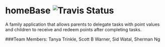 # homeBase ![Travis Status](https://api.travis-ci.org/nyc-pocket-gophers-2015/homeBase.svg)

A family application that allows parents to delegate tasks with point values and children to receive and redeem points after completing tasks.

###Team Members:
Tanya Trinkle,
Scott B Warner,
Sid Watal,
Sherman Ng
